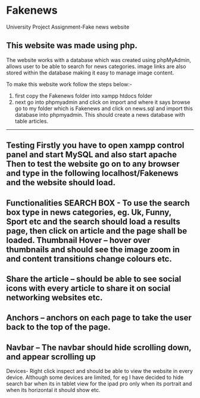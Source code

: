 # Fakenews
University Project Assignment-Fake news website

This website was made using php.
--------------------------------------------------------------------------------------------------------------------------
The website works with a database which was created using phpMyAdmin, allows user to be able to search for news categories.
image links are also stored within the database making it easy to manage image content.

To make this website work follow the steps below:-
1.	first copy the Fakenews folder  into xampp htdocs folder 
2.	next go into phpmyadmin and click on import and where it says browse go to my folder which is Fakenews and click on news.sql and import this database into phpmyadmin.  This should create a news database with table articles. 

----------------------------------------------------------------------------------------------------------------------------------
Testing
Firstly you have to open xampp control panel and start MySQL and also start apache 
Then to test the website go on to any browser and type in the following 
localhost/Fakenews and the website should load.
--------------------------------------------------------------------------------------------------------------------------------
Functionalities
SEARCH BOX - To use the search box type in news categories, eg. Uk, Funny, Sport etc and the search should load a results page, then click on article and the page shall be loaded.
Thumbnail Hover – hover over thumbnails and should see the image zoom in and content transitions  change colours etc.
---------------------------------------------------------------------------------------------
Share the article – should be able to see social icons with every article to share it on social networking websites etc.
---------------------------------------------------------------------------------------------------------------------
Anchors – anchors on each page to take the user back to the top of the page.
-------------------------------------------------------------------------------------------------------------------------
Navbar – The navbar should hide scrolling down, and appear scrolling up
------
Devices- Right click inspect and should be able to view the website in every device.  Although some devices are limited, for eg I have decided to hide search bar when its in tablet view for the ipad pro only when its portrait and when its horizontal it should show etc.

